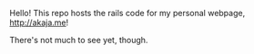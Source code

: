 Hello! This repo hosts the rails code for my personal webpage, http://akaja.me!

There's not much to see yet, though.
